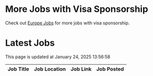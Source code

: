 # More Jobs with Visa Sponsorship

Check out [Europe Jobs](https://github.com/sureshparimi/europejobs#latest-jobs) for more jobs with visa sponsorship.

# Latest Jobs

This page is updated at January 24, 2025 13:56:58

| Job Title | Job Location | Job Link | Job Posted |
| --- | --- | --- | --- |
